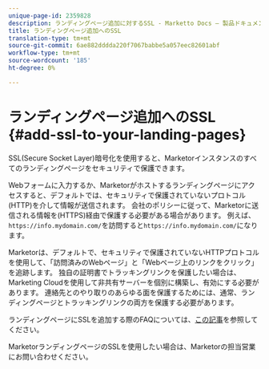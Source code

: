 ```yaml
---
unique-page-id: 2359828
description: ランディングページ追加に対するSSL - Marketto Docs — 製品ドキュメント
title: ランディングページ追加へのSSL
translation-type: tm+mt
source-git-commit: 6ae882dddda220f7067babbe5a057eec82601abf
workflow-type: tm+mt
source-wordcount: '185'
ht-degree: 0%

---
```



# ランディングページ追加へのSSL {#add-ssl-to-your-landing-pages}

SSL(Secure Socket Layer)暗号化を使用すると、Marketorインスタンスのすべてのランディングページをセキュリティで保護できます。

Webフォームに入力するか、Marketorがホストするランディングページにアクセスすると、デフォルトでは、セキュリティで保護されていないプロトコル(HTTP)を介して情報が送信されます。 会社のポリシーに従って、Marketorに送信される情報を(HTTPS)経由で保護する必要がある場合があります。 例えば、`https://info.mydomain.com/`を訪問すると`https://info.mydomain.com/`になります。

Marketorは、デフォルトで、セキュリティで保護されていないHTTPプロトコルを使用して、「訪問済みのWebページ」と「Webページ上のリンクをクリック」を追跡します。 独自の証明書でトラッキングリンクを保護したい場合は、Marketing Cloudを使用して非共有サーバーを個別に構築し、有効にする必要があります。 連絡先とのやり取りのあらゆる面を保護するためには、通常、ランディングページとトラッキングリンクの両方を保護する必要があります。

ランディングページにSSLを追加する際のFAQについては、[この記事](https://nation.marketo.com/docs/DOC-5612)を参照してください。

MarketorランディングページのSSLを使用したい場合は、Marketorの担当営業にお問い合わせください。

